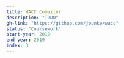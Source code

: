 ```yaml
---
title: WACC Compiler
description: "TODO"
gh-link: "https://github.com/jbunke/wacc"
status: "Coursework"
start-year: 2019
end-year: 2019
index: 3
---
```

